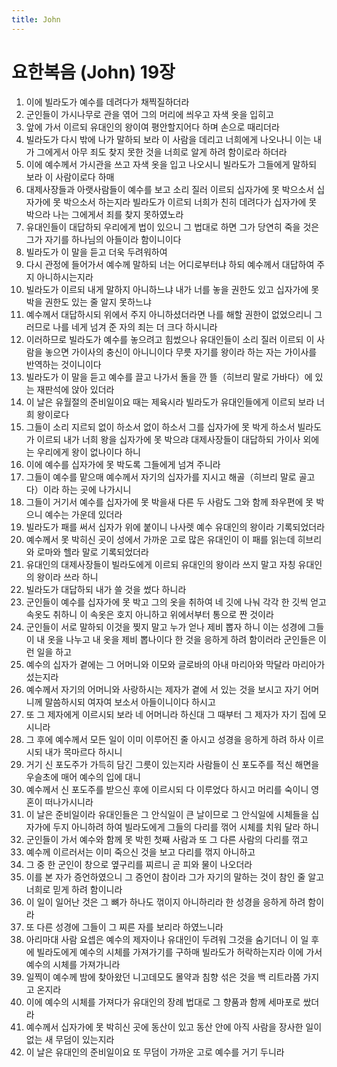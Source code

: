 ```yaml
---
title: John
---
```


# 요한복음 (John) 19장
1. 이에 빌라도가 예수를 데려다가 채찍질하더라
1. 군인들이 가시나무로 관을 엮어 그의 머리에 씌우고 자색 옷을 입히고
1. 앞에 가서 이르되 유대인의 왕이여 평안할지어다 하며 손으로 때리더라
1. 빌라도가 다시 밖에 나가 말하되 보라 이 사람을 데리고 너희에게 나오나니 이는 내가 그에게서 아무 죄도 찾지 못한 것을 너희로 알게 하려 함이로라 하더라
1. 이에 예수께서 가시관을 쓰고 자색 옷을 입고 나오시니 빌라도가 그들에게 말하되 보라 이 사람이로다 하매
1. 대제사장들과 아랫사람들이 예수를 보고 소리 질러 이르되 십자가에 못 박으소서 십자가에 못 박으소서 하는지라 빌라도가 이르되 너희가 친히 데려다가 십자가에 못 박으라 나는 그에게서 죄를 찾지 못하였노라
1. 유대인들이 대답하되 우리에게 법이 있으니 그 법대로 하면 그가 당연히 죽을 것은 그가 자기를 하나님의 아들이라 함이니이다
1. 빌라도가 이 말을 듣고 더욱 두려워하여
1. 다시 관정에 들어가서 예수께 말하되 너는 어디로부터냐 하되 예수께서 대답하여 주지 아니하시는지라
1. 빌라도가 이르되 내게 말하지 아니하느냐 내가 너를 놓을 권한도 있고 십자가에 못 박을 권한도 있는 줄 알지 못하느냐
1. 예수께서 대답하시되 위에서 주지 아니하셨더라면 나를 해할 권한이 없었으리니 그러므로 나를 네게 넘겨 준 자의 죄는 더 크다 하시니라
1. 이러하므로 빌라도가 예수를 놓으려고 힘썼으나 유대인들이 소리 질러 이르되 이 사람을 놓으면 가이사의 충신이 아니니이다 무릇 자기를 왕이라 하는 자는 가이사를 반역하는 것이니이다
1. 빌라도가 이 말을 듣고 예수를 끌고 나가서 돌을 깐 뜰（히브리 말로 가바다）에 있는 재판석에 앉아 있더라
1. 이 날은 유월절의 준비일이요 때는 제육시라 빌라도가 유대인들에게 이르되 보라 너희 왕이로다
1. 그들이 소리 지르되 없이 하소서 없이 하소서 그를 십자가에 못 박게 하소서 빌라도가 이르되 내가 너희 왕을 십자가에 못 박으랴 대제사장들이 대답하되 가이사 외에는 우리에게 왕이 없나이다 하니
1. 이에 예수를 십자가에 못 박도록 그들에게 넘겨 주니라
1. 그들이 예수를 맡으매 예수께서 자기의 십자가를 지시고 해골（히브리 말로 골고다）이라 하는 곳에 나가시니
1. 그들이 거기서 예수를 십자가에 못 박을새 다른 두 사람도 그와 함께 좌우편에 못 박으니 예수는 가운데 있더라
1. 빌라도가 패를 써서 십자가 위에 붙이니 나사렛 예수 유대인의 왕이라 기록되었더라
1. 예수께서 못 박히신 곳이 성에서 가까운 고로 많은 유대인이 이 패를 읽는데 히브리와 로마와 헬라 말로 기록되었더라
1. 유대인의 대제사장들이 빌라도에게 이르되 유대인의 왕이라 쓰지 말고 자칭 유대인의 왕이라 쓰라 하니
1. 빌라도가 대답하되 내가 쓸 것을 썼다 하니라
1. 군인들이 예수를 십자가에 못 박고 그의 옷을 취하여 네 깃에 나눠 각각 한 깃씩 얻고 속옷도 취하니 이 속옷은 호지 아니하고 위에서부터 통으로 짠 것이라
1. 군인들이 서로 말하되 이것을 찢지 말고 누가 얻나 제비 뽑자 하니 이는 성경에 그들이 내 옷을 나누고 내 옷을 제비 뽑나이다 한 것을 응하게 하려 함이러라 군인들은 이런 일을 하고
1. 예수의 십자가 곁에는 그 어머니와 이모와 글로바의 아내 마리아와 막달라 마리아가 섰는지라
1. 예수께서 자기의 어머니와 사랑하시는 제자가 곁에 서 있는 것을 보시고 자기 어머니께 말씀하시되 여자여 보소서 아들이니이다 하시고
1. 또 그 제자에게 이르시되 보라 네 어머니라 하신대 그 때부터 그 제자가 자기 집에 모시니라
1. 그 후에 예수께서 모든 일이 이미 이루어진 줄 아시고 성경을 응하게 하려 하사 이르시되 내가 목마르다 하시니
1. 거기 신 포도주가 가득히 담긴 그릇이 있는지라 사람들이 신 포도주를 적신 해면을 우슬초에 매어 예수의 입에 대니
1. 예수께서 신 포도주를 받으신 후에 이르시되 다 이루었다 하시고 머리를 숙이니 영혼이 떠나가시니라
1. 이 날은 준비일이라 유대인들은 그 안식일이 큰 날이므로 그 안식일에 시체들을 십자가에 두지 아니하려 하여 빌라도에게 그들의 다리를 꺾어 시체를 치워 달라 하니
1. 군인들이 가서 예수와 함께 못 박힌 첫째 사람과 또 그 다른 사람의 다리를 꺾고
1. 예수께 이르러서는 이미 죽으신 것을 보고 다리를 꺾지 아니하고
1. 그 중 한 군인이 창으로 옆구리를 찌르니 곧 피와 물이 나오더라
1. 이를 본 자가 증언하였으니 그 증언이 참이라 그가 자기의 말하는 것이 참인 줄 알고 너희로 믿게 하려 함이니라
1. 이 일이 일어난 것은 그 뼈가 하나도 꺾이지 아니하리라 한 성경을 응하게 하려 함이라
1. 또 다른 성경에 그들이 그 찌른 자를 보리라 하였느니라
1. 아리마대 사람 요셉은 예수의 제자이나 유대인이 두려워 그것을 숨기더니 이 일 후에 빌라도에게 예수의 시체를 가져가기를 구하매 빌라도가 허락하는지라 이에 가서 예수의 시체를 가져가니라
1. 일찍이 예수께 밤에 찾아왔던 니고데모도 몰약과 침향 섞은 것을 백 리트라쯤 가지고 온지라
1. 이에 예수의 시체를 가져다가 유대인의 장례 법대로 그 향품과 함께 세마포로 쌌더라
1. 예수께서 십자가에 못 박히신 곳에 동산이 있고 동산 안에 아직 사람을 장사한 일이 없는 새 무덤이 있는지라
1. 이 날은 유대인의 준비일이요 또 무덤이 가까운 고로 예수를 거기 두니라